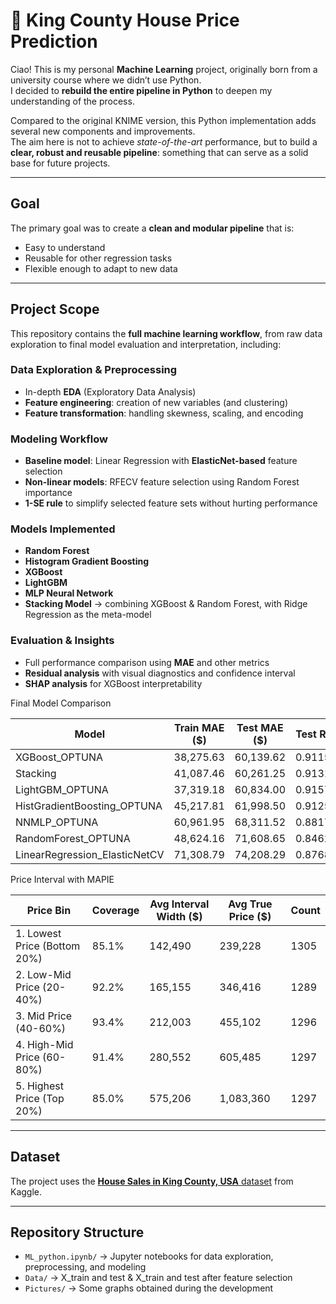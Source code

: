 # 🏡 King County House Price Prediction 

Ciao! This is my personal **Machine Learning** project, originally born from a university course where we didn’t use Python.  
I decided to **rebuild the entire pipeline in Python** to deepen my understanding of the process.  

Compared to the original KNIME version, this Python implementation adds several new components and improvements.  
The aim here is not to achieve *state-of-the-art* performance, but to build a **clear, robust and reusable pipeline**: something that can serve as a solid base for future projects.

---

## Goal
The primary goal was to create a **clean and modular pipeline** that is:
- Easy to understand
- Reusable for other regression tasks
- Flexible enough to adapt to new data

---

## Project Scope
This repository contains the **full machine learning workflow**, from raw data exploration to final model evaluation and interpretation, including:

### Data Exploration & Preprocessing
- In-depth **EDA** (Exploratory Data Analysis)
- **Feature engineering**: creation of new variables (and clustering)  
- **Feature transformation**: handling skewness, scaling, and encoding

### Modeling Workflow
- **Baseline model**: Linear Regression with **ElasticNet-based** feature selection  
- **Non-linear models**: RFECV feature selection using Random Forest importance  
- **1-SE rule** to simplify selected feature sets without hurting performance

### Models Implemented
- **Random Forest**
- **Histogram Gradient Boosting**
- **XGBoost**
- **LightGBM**
- **MLP Neural Network**
- **Stacking Model** -> combining XGBoost & Random Forest, with Ridge Regression as the meta-model

### Evaluation & Insights
- Full performance comparison using **MAE** and other metrics  
- **Residual analysis** with visual diagnostics and confidence interval 
- **SHAP analysis** for XGBoost interpretability

Final Model Comparison

| Model                         | Train MAE ($) | Test MAE ($) | Test R²  | Test MAPE |
|-------------------------------|---------------|--------------|----------|-----------|
| XGBoost_OPTUNA                | 38,275.63     | 60,139.62    | 0.9115   | 0.1120    |
| Stacking                      | 41,087.46     | 60,261.25    | 0.9131   | 0.1113    |
| LightGBM_OPTUNA               | 37,319.18     | 60,834.00    | 0.9157   | 0.1125    |
| HistGradientBoosting_OPTUNA   | 45,217.81     | 61,998.50    | 0.9125   | 0.1146    |
| NNMLP_OPTUNA                  | 60,961.95     | 68,311.52    | 0.8817   | 0.1225    |
| RandomForest_OPTUNA           | 48,624.16     | 71,608.65    | 0.8462   | 0.1243    |
| LinearRegression_ElasticNetCV | 71,308.79     | 74,208.29    | 0.8768   | 0.1331    |

Price Interval with MAPIE

| Price Bin                     | Coverage | Avg Interval Width ($) | Avg True Price ($) | Count |
|-------------------------------|---------|-----------------------|------------------|-------|
| 1. Lowest Price (Bottom 20%)  | 85.1%   | 142,490               | 239,228          | 1305  |
| 2. Low-Mid Price (20-40%)     | 92.2%   | 165,155               | 346,416          | 1289  |
| 3. Mid Price (40-60%)         | 93.4%   | 212,003               | 455,102          | 1296  |
| 4. High-Mid Price (60-80%)    | 91.4%   | 280,552               | 605,485          | 1297  |
| 5. Highest Price (Top 20%)    | 85.0%   | 575,206               | 1,083,360        | 1297  |


---

## Dataset
The project uses the [**House Sales in King County, USA** dataset](https://www.kaggle.com/datasets/harlfoxem/housesalesprediction) from Kaggle.  

---

## Repository Structure
- `ML_python.ipynb/` -> Jupyter notebooks for data exploration, preprocessing, and modeling
- `Data/` -> X_train and test & X_train and test after feature selection
- `Pictures/` -> Some graphs obtained during the development 

